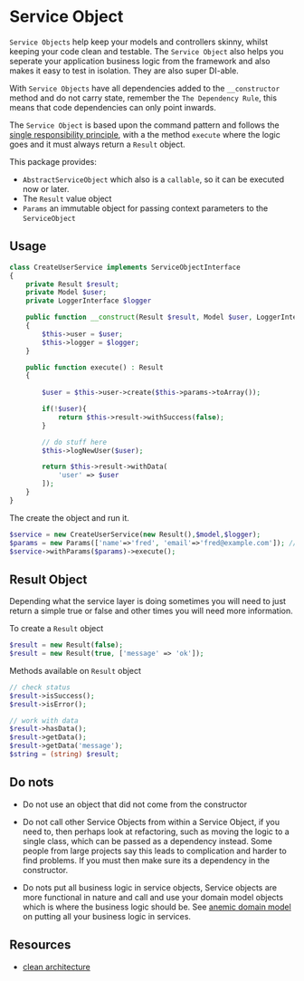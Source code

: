 # Service Object

`Service Objects` help keep your models and controllers skinny, whilst keeping your code clean and testable. The `Service Object` also helps you
seperate your application business logic from the framework and also makes it easy to test in isolation. They are also super DI-able.

With `Service Objects` have all dependencies added to the `__constructor` method and do not carry state, remember the `The Dependency Rule`, this means that code dependencies can only point inwards.

The `Service Object` is based upon the command pattern and follows the [single responsibility principle](https://en.wikipedia.org/wiki/Single-responsibility_principle), with a the method `execute` where the logic goes and it must always return a `Result` object.


This package provides:

- `AbstractServiceObject` which also is a `callable`, so it can be executed now or later.
- The `Result` value object
- `Params` an immutable object for passing context parameters to the `ServiceObject`

## Usage

```php
class CreateUserService implements ServiceObjectInterface
{
    private Result $result;
    private Model $user; 
    private LoggerInterface $logger

    public function __construct(Result $result, Model $user, LoggerInterface $logger) 
    {
        $this->user = $user;
        $this->logger = $logger;
    } 

    public function execute() : Result
    {
 
        $user = $this->user->create($this->params->toArray());

        if(!$user){
            return $this->result->withSuccess(false);
        }

        // do stuff here
        $this->logNewUser($user);

        return $this->result->withData(
            'user' => $user
        ]);
    }
}
```
The create the object and run it.

```php
$service = new CreateUserService(new Result(),$model,$logger);
$params = new Params(['name'=>'fred', 'email'=>'fred@example.com']); //  See below
$service->withParams($params)->execute();
```




## Result Object

Depending what the service layer is doing sometimes you will need to just return a simple true or false and other times you will need more information.

To create a  `Result` object

```php
$result = new Result(false);
$result = new Result(true, ['message' => 'ok']);
```

Methods available on `Result` object

```php
// check status
$result->isSuccess();
$result->isError();

// work with data
$result->hasData();
$result->getData();
$result->getData('message');
$string = (string) $result;
```

## Do nots

- Do not use an object that did not come from the constructor

- Do not call other Service Objects from within a Service Object, if you need to, then perhaps look at refactoring, such as moving the logic to a single class, which can be passed as a dependency instead. Some people from large projects say this leads to complication and harder to find problems. If you must then make sure its a dependency in the constructor.

- Do nots put all business logic in service objects, Service objects are more functional in nature and call and use your domain model objects which is where the business logic should be. See [anemic domain model](https://martinfowler.com/bliki/AnemicDomainModel.html) on putting all your business logic in services.

## Resources

- [clean architecture](https://blog.cleancoder.com/uncle-bob/2012/08/13/the-clean-architecture.html)

